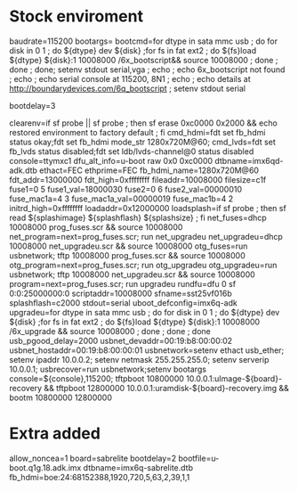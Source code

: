 # Stock enviroment

baudrate=115200
bootargs=
bootcmd=for dtype in sata mmc usb ; do for disk in 0 1 ; do ${dtype} dev ${disk} ;for fs in fat ext2 ; do ${fs}load ${dtype} ${disk}:1 10008000 /6x_bootscript&& source 10008000 ; done ; done ; done; setenv stdout serial,vga ; echo ; echo 6x_bootscript not found ; echo ; echo serial console at 115200, 8N1 ; echo ; echo details at http://boundarydevices.com/6q_bootscript ; setenv stdout serial

bootdelay=3

clearenv=if sf probe || sf probe ; then sf erase 0xc0000 0x2000 && echo restored environment to factory default ; fi
cmd_hdmi=fdt set fb_hdmi status okay;fdt set fb_hdmi mode_str 1280x720M@60;
cmd_lvds=fdt set fb_lvds status disabled;fdt set ldb/lvds-channel@0 status disabled
console=ttymxc1
dfu_alt_info=u-boot raw 0x0 0xc0000
dtbname=imx6qd-adk.dtb
ethact=FEC
ethprime=FEC
fb_hdmi_name=1280x720M@60
fdt_addr=13000000
fdt_high=0xffffffff
fileaddr=10008000
filesize=c1f
fuse1=0 5
fuse1_val=18000030
fuse2=0 6
fuse2_val=00000010
fuse_mac1a=4 3
fuse_mac1a_val=00000019
fuse_mac1b=4 2
initrd_high=0xffffffff
loadaddr=0x12000000
loadsplash=if sf probe ; then sf read ${splashimage} ${splashflash} ${splashsize} ; fi
net_fuses=dhcp 10008000 prog_fuses.scr && source 10008000
net_program=next=prog_fuses.scr; run net_upgradeu
net_upgradeu=dhcp 10008000 net_upgradeu.scr && source 10008000
otg_fuses=run usbnetwork; tftp 10008000 prog_fuses.scr && source 10008000
otg_program=next=prog_fuses.scr; run otg_upgradeu
otg_upgradeu=run usbnetwork; tftp 10008000 net_upgradeu.scr && source 10008000
program=next=prog_fuses.scr; run upgradeu
rundfu=dfu 0 sf 0:0:25000000:0
scriptaddr=10008000
sfname=sst25vf016b
splashflash=c2000
stdout=serial
uboot_defconfig=imx6q-adk
upgradeu=for dtype in sata mmc usb ; do for disk in 0 1 ; do ${dtype} dev ${disk} ;for fs in fat ext2 ; do ${fs}load ${dtype} ${disk}:1 10008000 /6x_upgrade && source 10008000 ; done ; done ; done
usb_pgood_delay=2000
usbnet_devaddr=00:19:b8:00:00:02
usbnet_hostaddr=00:19:b8:00:00:01
usbnetwork=setenv ethact usb_ether; setenv ipaddr 10.0.0.2; setenv netmask 255.255.255.0; setenv serverip 10.0.0.1;
usbrecover=run usbnetwork;setenv bootargs console=${console},115200; tftpboot 10800000 10.0.0.1:uImage-${board}-recovery && tftpboot 12800000 10.0.0.1:uramdisk-${board}-recovery.img && bootm 10800000 12800000

# Extra added

allow_noncea=1
board=sabrelite
bootdelay=2
bootfile=u-boot.q1g.18.adk.imx
dtbname=imx6q-sabrelite.dtb
fb_hdmi=boe:24:68152388,1920,720,5,63,2,39,1,1

